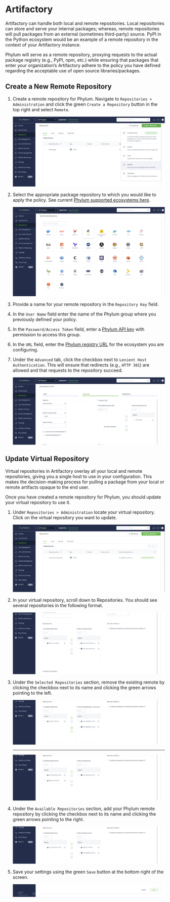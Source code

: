 # Artifactory

Artifactory can handle both local and remote repositories. Local repositories can
store and serve your internal packages; whereas, remote repositories will pull
packages from an external (sometimes third-party) source. PyPI in the Python
ecosystem would be an example of a remote repository in the context of your
Artifactory instance.

Phylum will serve as a remote repository, proxying requests to the actual package
registry (e.g., PyPI, npm, etc.) while ensuring that packages that enter your
organization’s Artifactory adhere to the policy you have defined regarding the
acceptable use of open source libraries/packages.

## Create a New Remote Repository

1. Create a remote repository for Phylum. Navigate to `Repositories > Administration`
   and click the green `Create a Repository` button in the top right and select `Remote`.

   ![Artifactory_create_repo](../../assets/artifactory_create_repo.png)

2. Select the appropriate package repository to which you would like to apply the
   policy. See current [Phylum supported ecosystems here](./about.md#supported-ecosystems).

   ![Artifactory_select_ecosystem](../../assets/artifactory_select_ecosystem.png)

3. Provide a name for your remote repository in the `Repository Key` field.
4. In the `User Name` field enter the name of the Phylum group where you
   previously defined your policy.
5. In the `Password/Access Token` field, enter a [Phylum API key](../knowledge_base/api-keys.md)
   with permission to access this group.
6. In the `URL` field, enter the [Phylum registry URL](./about.md#supported-ecosystems)
   for the ecosystem you are configuring.
7. Under the `Advanced` tab, click the checkbox next to `Lenient Host Authentication`.
   This will ensure that redirects (e.g., `HTTP 301`) are allowed and that requests
   to the repository succeed.

   ![Artifactory_lenient_host_auth](../../assets/artifactory_lenient_host_auth.png)

## Update Virtual Repository
Virtual repositories in Artifactory overlay all your local and remote repositories,
giving you a single host to use in your configuration. This makes the
decision-making process for pulling a package from your local or remote artifacts
opaque to the end user.

Once you have created a remote repository for Phylum, you should update your virtual
repository to use it.

1. Under `Repositories > Administration` locate your virtual repository. Click on
   the virtual repository you want to update.

   ![Artifactory_virtual_repos](../../assets/artifactory_virtual_repos.png)

2. In your virtual repository, scroll down to Repositories. You should see several
   repositories in the following format.

   ![Artifactory_select_repo_1](../../assets/artifactory_select_repo_1.png)

3. Under the `Selected Repositories` section, remove the existing remote by clicking
   the checkbox next to its name and clicking the green arrows pointing to the left.

   ![Artifactory_select_repo_2](../../assets/artifactory_select_repo_2.png)
   
   ---

   ![Artifactory_select_repo_3](../../assets/artifactory_select_repo_3.png)

4. Under the `Available Repositories` section, add your Phylum remote repository by
   clicking the checkbox next to its name and clicking the green arrows pointing to
   the right.

   ![Artifactory_select_repo_4](../../assets/artifactory_select_repo_4.png)

5. Save your settings using the green `Save` button at the bottom right of the screen.

   ![Artifactory_select_repo_5](../../assets/artifactory_select_repo_5.png)
